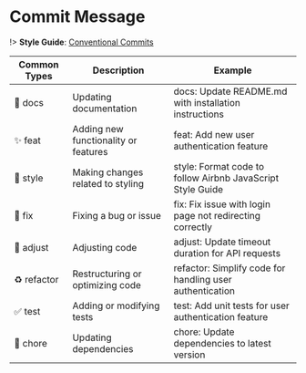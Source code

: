 # Commit Message

!> **Style Guide**: [Conventional Commits](https://www.conventionalcommits.org/en/v1.0.0/)

<table>
  <thead>
    <tr>
      <th>Common Types</th>
      <th>Description</th>
      <th>Example</th>
    </tr>
  </thead>
  <tbody>
    <tr>
      <td>📝 docs</td>
      <td>Updating documentation</td>
      <td>docs: Update README.md with installation instructions</td>
    </tr>
    <tr>
      <td>✨ feat</td>
      <td>Adding new functionality or features</td>
      <td>feat: Add new user authentication feature</td>
    </tr>
    <tr>
      <td>🎨 style</td>
      <td>Making changes related to styling</td>
      <td>style: Format code to follow Airbnb JavaScript Style Guide</td>
    </tr>
    <tr>
      <td>🐛 fix</td>
      <td>Fixing a bug or issue</td>
      <td>fix: Fix issue with login page not redirecting correctly</td>
    </tr>
    <tr>
      <td>🔧 adjust</td>
      <td>Adjusting code</td>
      <td>adjust: Update timeout duration for API requests</td>
    </tr>
    <tr>
      <td>♻️ refactor</td>
      <td>Restructuring or optimizing code</td>
      <td>refactor: Simplify code for handling user authentication</td>
    </tr>
    <tr>
      <td>✅ test</td>
      <td>Adding or modifying tests</td>
      <td>test: Add unit tests for user authentication feature</td>
    </tr>
    <tr>
      <td>👷 chore</td>
      <td>Updating dependencies</td>
      <td>chore: Update dependencies to latest version</td>
    </tr>
  </tbody>
</table>
